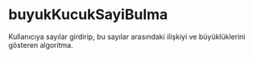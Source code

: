 # buyukKucukSayiBulma
Kullanıcıya sayılar girdirip, bu sayılar arasındaki ilişkiyi ve büyüklüklerini gösteren algoritma.
